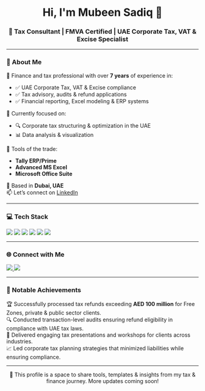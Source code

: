 <h1 align="center">Hi, I'm Mubeen Sadiq 👋</h1>
<h3 align="center">🎯 Tax Consultant | FMVA Certified | UAE Corporate Tax, VAT & Excise Specialist</h3>

---

### 💫 About Me

🚀 Finance and tax professional with over **7 years** of experience in:
- ✅ UAE Corporate Tax, VAT & Excise compliance  
- ✅ Tax advisory, audits & refund applications  
- ✅ Financial reporting, Excel modeling & ERP systems

🧠 Currently focused on:
- 🔍 Corporate tax structuring & optimization in the UAE  
- 📊 Data analysis & visualization

🧰 Tools of the trade:
- **Tally ERP/Prime**  
- **Advanced MS Excel**  
- **Microsoft Office Suite**

📍 Based in **Dubai, UAE**  
📫 Let’s connect on [LinkedIn](https://www.linkedin.com/in/mubeen-sadiq/)

---

### 💻 Tech Stack

<p align="left">
  <a href="#"><img src="https://img.shields.io/badge/Microsoft_Excel-217346?style=for-the-badge&logo=microsoft-excel&logoColor=white"/></a>
  <a href="#"><img src="https://img.shields.io/badge/Tally_Prime-009DC4?style=for-the-badge&logoColor=white"/></a>
  <a href="#"><img src="https://img.shields.io/badge/QuickBooks-2CA01C?style=for-the-badge&logo=intuit&logoColor=white"/></a>
  <a href="#"><img src="https://img.shields.io/badge/Zoho_CRM-FC4C02?style=for-the-badge&logoColor=white"/></a>
  <a href="#"><img src="https://img.shields.io/badge/EmaraTax-UAE_CT_System-007B8A?style=for-the-badge&logoColor=white"/></a>
  <a href="#"><img src="https://img.shields.io/badge/Power_BI-F2C811?style=for-the-badge&logo=powerbi&logoColor=black"/></a>
</p>

---

### 🌐 Connect with Me

<p align="left">
  <a href="https://www.linkedin.com/in/mubeen-sadiq/" target="_blank" rel="noreferrer">
    <img src="https://img.shields.io/badge/LinkedIn-0077B5?style=for-the-badge&logo=linkedin&logoColor=white"/>
  </a>
  <a href="mailto:mubeensadiq952@gmail.com" target="_blank" rel="noreferrer">
    <img src="https://img.shields.io/badge/Gmail-D14836?style=for-the-badge&logo=gmail&logoColor=white"/>
  </a>
</p>

---

### 🧾 Notable Achievements

🏆 Successfully processed tax refunds exceeding **AED 100 million** for Free Zones, private & public sector clients.  
🔍 Conducted transaction-level audits ensuring refund eligibility in compliance with UAE tax laws.  
📢 Delivered engaging tax presentations and workshops for clients across industries.  
📈 Led corporate tax planning strategies that minimized liabilities while ensuring compliance.

---

<p align="center">
  🔧 This profile is a space to share tools, templates & insights from my tax & finance journey. More updates coming soon!
</p>
